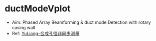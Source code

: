 # ductModeVplot
- Aim: Phased Array Beamforming & duct mode Detection with rotary casing wall
- Ref: [YuLiang-合成孔径非同步测量](https://www.researchgate.net/publication/297617394_Spectral_matrix_completion_by_Cyclic_Projection_and_application_to_sound_source_reconstruction_from_non-synchronous_measurements)


